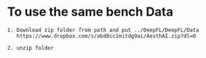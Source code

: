  # To use the same bench Data 
   
    1. Download zip folder from path and put ../DeepFL/DeepFL/Data
       https://www.dropbox.com/s/abd8cc1mitdg9ai/AesthAI.zip?dl=0
                
    2. unzip folder